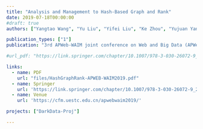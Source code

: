 ```yaml
---
title: "Analysis and Management to Hash-Based Graph and Rank"
date: 2019-07-18T00:00:00
#draft: true
authors: ["Yangtao Wang", "Yu Liu", "Yifei Liu", "Ke Zhou", "Yujuan Yang", "Jiangfeng Zeng", "Xiaodong Xu", "Zhili Xiao"]

publication_types: ["1"]
publication: "3rd APWeb-WAIM joint conference on Web and Big Data (APWeb-WAIM 2019), Chengdu, China."

#url_pdf: "https://link.springer.com/chapter/10.1007/978-3-030-26072-9_22"

links:
  - name: PDF
    url: "files/HashGraphRank-APWEB-WAIM2019.pdf"
  - name: Springer
    url: 'https://link.springer.com/chapter/10.1007/978-3-030-26072-9_22'
  - name: Venue
    url: 'https://cfm.uestc.edu.cn/apwebwaim2019/'

projects: ["DarkData-Proj"]

---
```



